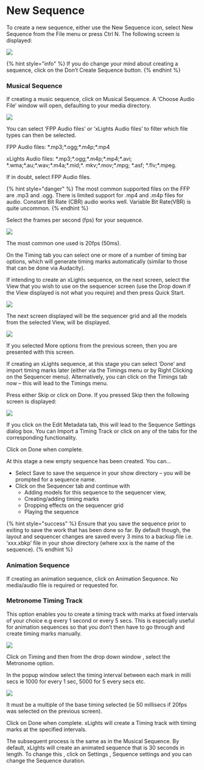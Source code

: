 # New Sequence

To create a new sequence, either use the New Sequence icon, select New Sequence from the File menu or press Ctrl N.  The following screen is displayed:

![](https://lh5.googleusercontent.com/qyXD1YaXRWTasP70uLegmuhm8C-T9itwNjo4-FkGnidvmLdau9QQDBDxf_lRBIUHKibhKXVGDW9LxlIcn3waWCR1mEcWcUDmxKlI6Ma6JHrUHLuRFBx1oOlTQ9LFaOw-5X2yU2LB)

{% hint style="info" %}
If you do change your mind about creating a sequence, click on the Don’t Create Sequence button.
{% endhint %}

### Musical Sequence

If creating a music sequence, click on Musical Sequence.  A ‘Choose Audio File’ window will open, defaulting to your media directory.

![](https://lh4.googleusercontent.com/UrJGEsXp_r2M3vhj79Fxgl0F3fsRDoixfgUckbrMvT4i27UPDSlAh66n2y0ALkLBGSfZnW0jj4gTlM5Ikpz9H_wYPKJp1f8pB2Su8NbF_mdeUJjv5-RzJ04W5HUrNf-XobS1X4jD)

You can select ‘FPP Audio files’ or ‘xLights Audio files’ to filter which file types can then be selected.

FPP Audio files: \*.mp3;\*.ogg;\*.m4p;\*.mp4

xLights Audio files: \*.mp3;\*.ogg;\*.m4p;\*.mp4;\*.avi; \*.wma;\*.au;\*.wav;\*.m4a;\*.mid;\*. mkv;\*.mov;\*.mpg; \*.asf;  \*.flv;\*.mpeg.

If in doubt, select FPP Audio files.

{% hint style="danger" %}
The most common supported files on the FFP are .mp3 and .ogg. There is limited support for .mp4 and .m4p files for audio.  Constant Bit Rate \(CBR\) audio works well. Variable Bit Rate\(VBR\) is quite uncommon.
{% endhint %}

Select the frames per second \(fps\) for your sequence.

![](https://lh6.googleusercontent.com/kfz-WUViekLXeFxgbwaiFxO8lHzRVQgdZFAUJQKlSDB5whlrYccP6U4KQqHTbEbQxAkDOEYQBoqSBjPtLMolO9Usfl-0TQvQtdgznotL4USFJPZyqcUIHrVysozWJN2K-I-TL0Kq)

The most common one used is 20fps \(50ms\).

On the Timing tab you can select one or more of a number of timing bar options,  which will generate timing marks automatically \(similar to those that can be done via Audacity\).  

If intending to create an xLights sequence, on the next screen, select the View that you wish to use on the sequencer screen \(use the Drop down if the View displayed is not what you require\) and then press Quick Start.

![](https://lh4.googleusercontent.com/K9bW2yrA-g3uEWqKn5vqSfjJRP-jEJpg3dHk9hyLljAg3p1SY1Mn29evATZ_dV2ZDeJbZ3-o_G3177hYqLGD4UJ7QvfAKFZ0HmiuJS0y3zRBEbUlVq8HL3qw94E087NANAibz0Gg)

The next screen displayed will be the sequencer grid and all the models from the selected View, will be displayed.

![](https://lh6.googleusercontent.com/2PyswMSU_tSN4sWvjLgPWbi7nTChf0mJJ4NRCXgDu_45J_qc9xd0N5nqCqRtcWhs84HDKjwNAkBRpdttLi4MgSg6ffIH-_zZSj0JlUnhfg9gYg2LcjXhKRoa0GzkJI0Qm7_KAsz3)

If you selected More options from the previous screen, then you are presented with this screen.

If creating an xLights sequence, at this stage you can select ‘Done’ and import timing marks later \(either via the Timings menu or by Right Clicking on the Sequencer menu\).  Alternatively, you can click on the Timings tab now – this will lead to the Timings menu.

Press either Skip or click on Done.  If you pressed Skip then the following screen is displayed:

![](https://lh4.googleusercontent.com/ks9wrD-77zC0XzDOviYKlq7Zf-vUBBX1RZ72-0SwqSaZjvvHniIOAf2sd2jWWR_p28ZXuNAkdd7sZaNfQBxXnwDfihxfkEXrKYj1hScvwUkjwb494eYhQttAbdaIbVVOlnj7dhui)

If you click on the Edit Metadata tab, this will lead to the Sequence Settings dialog box.  You can Import a Timing Track or click on any of the tabs for the corresponding functionality.

Click on Done when complete.

At this stage a new empty sequence has been created. You can...

* Select Save to save the sequence in your show directory – you will be prompted for a sequence name.
* Click on the Sequencer tab and continue with
  * Adding models for this sequence to the sequencer view,
  * Creating/adding timing marks
  * Dropping effects on the sequencer grid
  * Playing the sequence

{% hint style="success" %}
Ensure that you save the sequence prior to exiting to save the work that has been done so far. By default though, the layout and sequencer changes are saved every 3 mins to a backup file i.e. ‘xxx.xbkp’ file in your show directory \(where xxx is the name of the sequence\).
{% endhint %}

### Animation Sequence

If creating an animation sequence, click on Animation Sequence.  No media/audio file is required or requested for.

### Metronome Timing Track

This option enables you to create a timing track with marks at fixed intervals of your choice e.g every 1 second or every 5 secs.  This is especially useful for animation sequences so that you don’t then have to go through and create timing marks manually.

![](https://lh5.googleusercontent.com/LsWObjYId8kO7R8nVI3Jq4yzYIl0NqfYP67__RhRfzBVYoPZ5o4O9I-S3Cz0_-3WUlkm-s_vAEklH0yv60yLCVjlZ6ypvYCju0YECOcBMfQWfR4Jv0VuZgmp5eQWI5r6dwg6cGNj)

Click on Timing and then from the drop down window , select the Metronome option.

In the popup window select the timing interval between each mark in milli secs ie 1000 for every 1 sec,  5000 for 5 every secs etc.

![](https://lh4.googleusercontent.com/XGrt8wq4itA-PSgQu44hVlf_lCEHrMy3-JXKiOHtwyghwY2YHnM4xeGvVMKR4CCvUCRIr28xT5CmsmJEY2ByHCpvcWS10N09KOdqRfghsjnRsiIRC-m-sdqQGDCBLTWymLHDqATC)

It must be a multiple of the base timing selected \(ie 50 millisecs if 20fps was selected on the previous screen\).

Click on Done when complete.  xLights will create a Timing track with timing marks at the specified intervals.

The subsequent process is the same as in the Musical Sequence. By default, xLights will create an animated  sequence that is 30 seconds in length. To change this , click on Settings , Sequence settings and you can change the Sequence duration.

